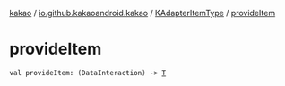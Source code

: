 [kakao](../../index.md) / [io.github.kakaoandroid.kakao](../index.md) / [KAdapterItemType](index.md) / [provideItem](./provide-item.md)

# provideItem

`val provideItem: (DataInteraction) -> `[`T`](index.md#T)